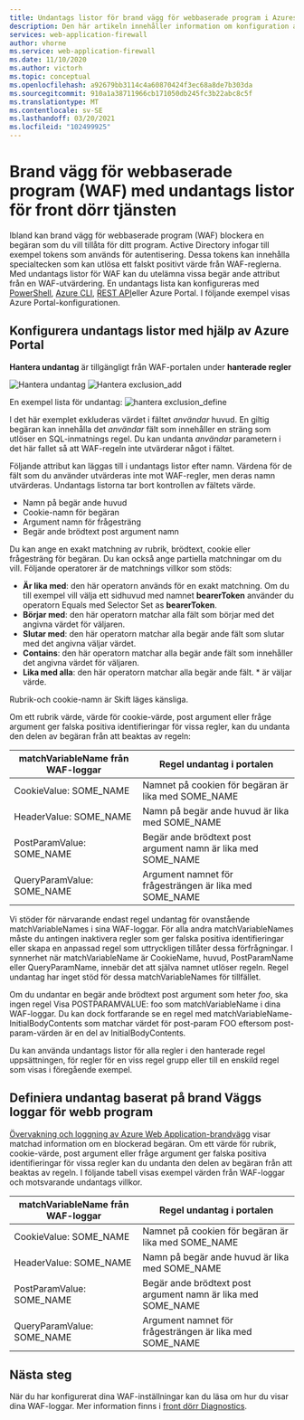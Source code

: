 ```yaml
---
title: Undantags listor för brand vägg för webbaserade program i Azures front dörr – Azure Portal
description: Den här artikeln innehåller information om konfiguration av undantags listor i Azure fram till Azure Portal.
services: web-application-firewall
author: vhorne
ms.service: web-application-firewall
ms.date: 11/10/2020
ms.author: victorh
ms.topic: conceptual
ms.openlocfilehash: a92679bb3114c4a60870424f3ec68a8de7b303da
ms.sourcegitcommit: 910a1a38711966cb171050db245fc3b22abc8c5f
ms.translationtype: MT
ms.contentlocale: sv-SE
ms.lasthandoff: 03/20/2021
ms.locfileid: "102499925"
---
```

# <a name="web-application-firewall-waf-with-front-door-service-exclusion-lists"></a>Brand vägg för webbaserade program (WAF) med undantags listor för front dörr tjänsten 

Ibland kan brand vägg för webbaserade program (WAF) blockera en begäran som du vill tillåta för ditt program. Active Directory infogar till exempel tokens som används för autentisering. Dessa tokens kan innehålla specialtecken som kan utlösa ett falskt positivt värde från WAF-reglerna. Med undantags listor för WAF kan du utelämna vissa begär ande attribut från en WAF-utvärdering.  En undantags lista kan konfigureras med  [PowerShell](/powershell/module/az.frontdoor/New-AzFrontDoorWafManagedRuleExclusionObject), [Azure CLI](/cli/azure/ext/front-door/network/front-door/waf-policy/managed-rules/exclusion#ext-front-door-az-network-front-door-waf-policy-managed-rules-exclusion-add), [REST API](/rest/api/frontdoorservice/webapplicationfirewall/policies/createorupdate)eller Azure Portal. I följande exempel visas Azure Portal-konfigurationen. 
## <a name="configure-exclusion-lists-using-the-azure-portal"></a>Konfigurera undantags listor med hjälp av Azure Portal
**Hantera undantag** är tillgängligt från WAF-portalen under **hanterade regler**

![Hantera undantag ](../media/waf-front-door-exclusion/exclusion1.png)
 ![ Hantera exclusion_add](../media/waf-front-door-exclusion/exclusion2.png)

 En exempel lista för undantag: ![ hantera exclusion_define](../media/waf-front-door-exclusion/exclusion3.png)

I det här exemplet exkluderas värdet i fältet *användar* huvud. En giltig begäran kan innehålla det *användar* fält som innehåller en sträng som utlöser en SQL-inmatnings regel. Du kan undanta *användar* parametern i det här fallet så att WAF-regeln inte utvärderar något i fältet.

Följande attribut kan läggas till i undantags listor efter namn. Värdena för de fält som du använder utvärderas inte mot WAF-regler, men deras namn utvärderas. Undantags listorna tar bort kontrollen av fältets värde.

* Namn på begär ande huvud
* Cookie-namn för begäran
* Argument namn för frågesträng
* Begär ande brödtext post argument namn

Du kan ange en exakt matchning av rubrik, brödtext, cookie eller frågesträng för begäran.  Du kan också ange partiella matchningar om du vill. Följande operatorer är de matchnings villkor som stöds:

- **Är lika med**: den här operatorn används för en exakt matchning. Om du till exempel vill välja ett sidhuvud med namnet **bearerToken** använder du operatorn Equals med Selector Set as **bearerToken**.
- **Börjar med**: den här operatorn matchar alla fält som börjar med det angivna värdet för väljaren.
- **Slutar med**: den här operatorn matchar alla begär ande fält som slutar med det angivna väljar värdet.
- **Contains**: den här operatorn matchar alla begär ande fält som innehåller det angivna värdet för väljaren.
- **Lika med alla**: den här operatorn matchar alla begär ande fält. * är väljar värde.

Rubrik-och cookie-namn är Skift läges känsliga.

Om ett rubrik värde, värde för cookie-värde, post argument eller fråge argument ger falska positiva identifieringar för vissa regler, kan du undanta den delen av begäran från att beaktas av regeln:


|matchVariableName från WAF-loggar  |Regel undantag i portalen  |
|---------|---------|
|CookieValue: SOME_NAME        |Namnet på cookien för begäran är lika med SOME_NAME|
|HeaderValue: SOME_NAME        |Namn på begär ande huvud är lika med SOME_NAME|
|PostParamValue: SOME_NAME     |Begär ande brödtext post argument namn är lika med SOME_NAME|
|QueryParamValue: SOME_NAME    |Argument namnet för frågesträngen är lika med SOME_NAME|


Vi stöder för närvarande endast regel undantag för ovanstående matchVariableNames i sina WAF-loggar. För alla andra matchVariableNames måste du antingen inaktivera regler som ger falska positiva identifieringar eller skapa en anpassad regel som uttryckligen tillåter dessa förfrågningar. I synnerhet när matchVariableName är CookieName, huvud, PostParamName eller QueryParamName, innebär det att själva namnet utlöser regeln. Regel undantag har inget stöd för dessa matchVariableNames för tillfället.


Om du undantar en begär ande brödtext post argument som heter *foo*, ska ingen regel Visa POSTPARAMVALUE: foo som matchVariableName i dina WAF-loggar. Du kan dock fortfarande se en regel med matchVariableName-InitialBodyContents som matchar värdet för post-param FOO eftersom post-param-värden är en del av InitialBodyContents.

Du kan använda undantags listor för alla regler i den hanterade regel uppsättningen, för regler för en viss regel grupp eller till en enskild regel som visas i föregående exempel.

## <a name="define-exclusion-based-on-web-application-firewall-logs"></a>Definiera undantag baserat på brand Väggs loggar för webb program
 [Övervakning och loggning av Azure Web Application-brandvägg](waf-front-door-monitor.md) visar matchad information om en blockerad begäran. Om ett värde för rubrik, cookie-värde, post argument eller fråge argument ger falska positiva identifieringar för vissa regler kan du undanta den delen av begäran från att beaktas av regeln. I följande tabell visas exempel värden från WAF-loggar och motsvarande undantags villkor.

|matchVariableName från WAF-loggar    |Regel undantag i portalen|
|--------|------|
|CookieValue: SOME_NAME  |Namnet på cookien för begäran är lika med SOME_NAME|
|HeaderValue: SOME_NAME  |Namn på begär ande huvud är lika med SOME_NAME|
|PostParamValue: SOME_NAME|  Begär ande brödtext post argument namn är lika med SOME_NAME|
|QueryParamValue: SOME_NAME| Argument namnet för frågesträngen är lika med SOME_NAME|


## <a name="next-steps"></a>Nästa steg

När du har konfigurerat dina WAF-inställningar kan du läsa om hur du visar dina WAF-loggar. Mer information finns i [front dörr Diagnostics](../afds/waf-front-door-monitor.md).